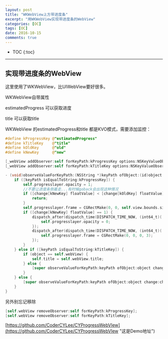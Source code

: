 ```yaml
---
layout: post
title: "WKWebView上方带进度条"
excerpt: "用WKWebView实现带进度条的WebView"
categories: [OC]
tags: [OC]
date: 2016-10-15
comments: true
---
```


* TOC
{:toc}
---

## 实现带进度条的WebView

这里使用了WKWebView，比UIWebView要好很多。

WKWebView自带属性

estimatedProgress 可以获取进度

title 可以获取title

WKWebView 的estimatedProgress和title 都是KVO模式，需要添加监控：

```objective-c
#define kProgressKey @"estimatedProgress"
#define kTitleKey    @"title"
#define kOldKey      @"old"
#define kNewKey      @"new"

[_webView addObserver:self forKeyPath:kProgressKey options:NSKeyValueObservingOptionNew context:nil];
[_webView addObserver:self forKeyPath:kTitleKey options:NSKeyValueObservingOptionNew context:NULL];
```



```objective-c
- (void)observeValueForKeyPath:(NSString *)keyPath ofObject:(id)object change:(NSDictionary<NSString *,id> *)change context:(void *)context{
    if ([keyPath isEqualToString:kProgressKey]) {
        self.progresslayer.opacity = 1;
        //不要让进度条倒着走...有时候goback会出现这种情况
        if ([change[kNewKey] floatValue] < [change[kOldKey] floatValue]) {
            return;
        }
        self.progresslayer.frame = CGRectMake(0, 0, self.view.bounds.size.width * [change[kNewKey] floatValue], 3);
        if ([change[kNewKey] floatValue] == 1) {
            dispatch_after(dispatch_time(DISPATCH_TIME_NOW, (int64_t)(.4 * NSEC_PER_SEC)), dispatch_get_main_queue(), ^{
                self.progresslayer.opacity = 0;
            });
            dispatch_after(dispatch_time(DISPATCH_TIME_NOW, (int64_t)(.5 * NSEC_PER_SEC)), dispatch_get_main_queue(), ^{
                self.progresslayer.frame = CGRectMake(0, 0, 0, 3);
            });
        }
    } else if ([keyPath isEqualToString:kTitleKey]) {
        if (object == self.webView) {
            self.title = self.webView.title;
        } else {
            [super observeValueForKeyPath:keyPath ofObject:object change:change context:context];
        }
    } else {
        [super observeValueForKeyPath:keyPath ofObject:object change:change context:context];
    }
}
```

另外别忘记移除

```objective-c
[self.webView removeObserver:self forKeyPath:kProgressKey];
[self.webView removeObserver:self forKeyPath:kTitleKey];
```

[https://github.com/CoderCYLee/CYProgressWebVIew](https://github.com/CoderCYLee/CYProgressWebVIew "这是Demo地址")

